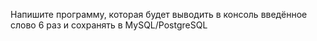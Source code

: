 Напишите программу, которая будет выводить в консоль введённое слово 6 раз и 
сохранять в MySQL/PostgreSQL
